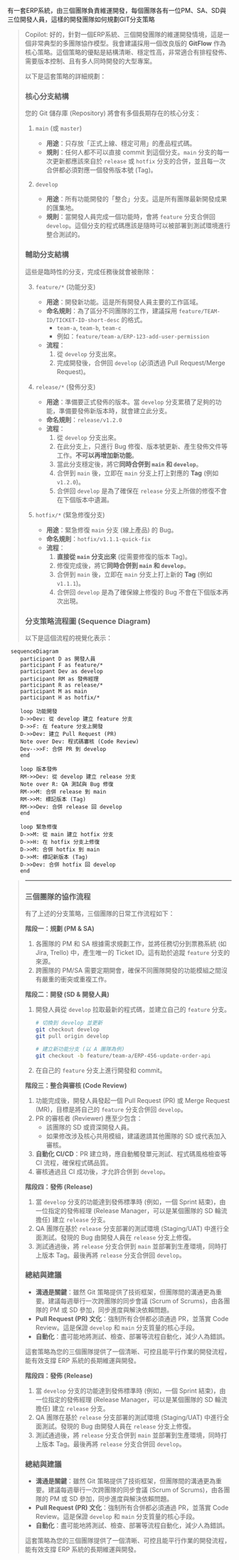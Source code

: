 有一套ERP系統，由三個團隊負責維運開發，每個團隊各有一位PM、SA、SD與三位開發人員，這樣的開發團隊如何規劃GIT分支策略

> Copilot: 好的，針對一個ERP系統、三個開發團隊的維運開發情境，這是一個非常典型的多團隊協作模型。我會建議採用一個改良版的 **GitFlow** 作為核心策略。這個策略的優點是結構清晰、穩定性高，非常適合有排程發佈、需要版本控制、且有多人同時開發的大型專案。
> 
> 以下是這套策略的詳細規劃：
> 
> ### 核心分支結構
> 
> 您的 Git 儲存庫 (Repository) 將會有多個長期存在的核心分支：
> 
> 1.  `main` (或 `master`)
>     *   **用途**：只存放「正式上線、穩定可用」的產品程式碼。
>     *   **規則**：任何人都不可以直接 commit 到這個分支。`main` 分支的每一次更新都應該來自於 `release` 或 `hotfix` 分支的合併，並且每一次合併都必須對應一個發佈版本號 (Tag)。
> 
> 2.  `develop`
>     *   **用途**：所有功能開發的「整合」分支。這是所有團隊最新開發成果的匯集地。
>     *   **規則**：當開發人員完成一個功能時，會將 `feature` 分支合併回 `develop`。這個分支的程式碼應該是隨時可以被部署到測試環境進行整合測試的。
> 
> ### 輔助分支結構
> 
> 這些是臨時性的分支，完成任務後就會被刪除：
> 
> 3.  `feature/*` (功能分支)
>     *   **用途**：開發新功能。這是所有開發人員主要的工作區域。
>     *   **命名規則**：為了區分不同團隊的工作，建議採用 `feature/TEAM-ID/TICKET-ID-short-desc` 的格式。
>         *   `team-a`, `team-b`, `team-c`
>         *   例如：`feature/team-a/ERP-123-add-user-permission`
>     *   **流程**：
>         1.  從 `develop` 分支出來。
>         2.  完成開發後，合併回 `develop` (必須透過 Pull Request/Merge Request)。
> 
> 4.  `release/*` (發佈分支)
>     *   **用途**：準備要正式發佈的版本。當 `develop` 分支累積了足夠的功能，準備要發佈新版本時，就會建立此分支。
>     *   **命名規則**：`release/v1.2.0`
>     *   **流程**：
>         1.  從 `develop` 分支出來。
>         2.  在此分支上，只進行 Bug 修復、版本號更新、產生發佈文件等工作。**不可以再增加新功能**。
>         3.  當此分支穩定後，將它**同時合併到 `main` 和 `develop`**。
>         4.  合併到 `main` 後，立即在 `main` 分支上打上對應的 **Tag** (例如 `v1.2.0`)。
>         5.  合併回 `develop` 是為了確保在 `release` 分支上所做的修復不會在下個版本中遺漏。
> 
> 5.  `hotfix/*` (緊急修復分支)
>     *   **用途**：緊急修復 `main` 分支 (線上產品) 的 Bug。
>     *   **命名規則**：`hotfix/v1.1.1-quick-fix`
>     *   **流程**：
>         1.  **直接從 `main` 分支出來** (從需要修復的版本 Tag)。
>         2.  修復完成後，將它**同時合併到 `main` 和 `develop`**。
>         3.  合併到 `main` 後，立即在 `main` 分支上打上新的 **Tag** (例如 `v1.1.1`)。
>         4.  合併回 `develop` 是為了確保線上修復的 Bug 不會在下個版本再次出現。
> 
> ### 分支策略流程圖 (Sequence Diagram)
> 
> 以下是這個流程的視覺化表示：
 
``` mermaid
 sequenceDiagram
    participant D as 開發人員
    participant F as feature/*
    participant Dev as develop
    participant RM as 發佈經理
    participant R as release/*
    participant M as main
    participant H as hotfix/*

    loop 功能開發
    D->>Dev: 從 develop 建立 feature 分支
    D->>F: 在 feature 分支上開發
    D->>Dev: 建立 Pull Request (PR)
    Note over Dev: 程式碼審核 (Code Review)
    Dev-->>F: 合併 PR 到 develop
    end

    loop 版本發佈
    RM->>Dev: 從 develop 建立 release 分支
    Note over R: QA 測試與 Bug 修復
    RM->>M: 合併 release 到 main
    RM->>M: 標記版本 (Tag)
    RM->>Dev: 合併 release 回 develop
    end

    loop 緊急修復
    D->>M: 從 main 建立 hotfix 分支
    D->>H: 在 hotfix 分支上修復
    D->>M: 合併 hotfix 到 main
    D->>M: 標記新版本 (Tag)
    D->>Dev: 合併 hotfix 回 develop
    end
```

 
> ---
> 
> ### 三個團隊的協作流程
> 
> 有了上述的分支策略，三個團隊的日常工作流程如下：
> 
> **階段一：規劃 (PM & SA)**
> 
> 1.  各團隊的 PM 和 SA 根據需求規劃工作，並將任務切分到票務系統 (如 Jira, Trello) 中，產生唯一的 Ticket ID。這有助於追蹤 `feature` 分支的來源。
> 2.  跨團隊的 PM/SA 需要定期開會，確保不同團隊開發的功能模組之間沒有嚴重的衝突或重複工作。
> 
> **階段二：開發 (SD & 開發人員)**
> 
> 1.  開發人員從 `develop` 拉取最新的程式碼，並建立自己的 `feature` 分支。
>     ```bash
>     # 切換到 develop 並更新
>     git checkout develop
>     git pull origin develop
> 
>     # 建立新功能分支 (以 A 團隊為例)
>     git checkout -b feature/team-a/ERP-456-update-order-api
>     ```
> 2.  在自己的 `feature` 分支上進行開發和 commit。
> 
> **階段三：整合與審核 (Code Review)**
> 
> 1.  功能完成後，開發人員發起一個 Pull Request (PR) 或 Merge Request (MR)，目標是將自己的 `feature` 分支合併回 `develop`。
> 2.  PR 的審核者 (Reviewer) 應至少包含：
>     *   該團隊的 SD 或資深開發人員。
>     *   如果修改涉及核心共用模組，建議邀請其他團隊的 SD 或代表加入審核。
> 3.  **自動化 CI/CD**：PR 建立時，應自動觸發單元測試、程式碼風格檢查等 CI 流程，確保程式碼品質。
> 4.  審核通過且 CI 成功後，才允許合併到 `develop`。
> 
> **階段四：發佈 (Release)**
> 
> 1.  當 `develop` 分支的功能達到發佈標準時 (例如，一個 Sprint 結束)，由一位指定的發佈經理 (Release Manager，可以是某個團隊的 SD 輪流擔任) 建立 `release` 分支。
> 2.  QA 團隊在基於 `release` 分支部署的測試環境 (Staging/UAT) 中進行全面測試。發現的 Bug 由開發人員在 `release` 分支上修復。
> 3.  測試通過後，將 `release` 分支合併到 `main` 並部署到生產環境，同時打上版本 Tag。最後再將 `release` 分支合併回 `develop`。
> 
> ### 總結與建議
> 
> *   **溝通是關鍵**：雖然 Git 策略提供了技術框架，但團隊間的溝通更為重要。建議每週舉行一次跨團隊的同步會議 (Scrum of Scrums)，由各團隊的 PM 或 SD 參加，同步進度與解決依賴問題。
> *   **Pull Request (PR) 文化**：強制所有合併都必須通過 PR，並落實 Code Review。這是保證 `develop` 和 `main` 分支質量的核心手段。
> *   **自動化**：盡可能地將測試、檢查、部署等流程自動化，減少人為錯誤。
> 
> 這套策略為您的三個團隊提供了一個清晰、可控且能平行作業的開發流程，能有效支撐 ERP 系統的長期維運與開發。
> 
> **階段四：發佈 (Release)**
> 
> 1.  當 `develop` 分支的功能達到發佈標準時 (例如，一個 Sprint 結束)，由一位指定的發佈經理 (Release Manager，可以是某個團隊的 SD 輪流擔任) 建立 `release` 分支。
> 2.  QA 團隊在基於 `release` 分支部署的測試環境 (Staging/UAT) 中進行全面測試。發現的 Bug 由開發人員在 `release` 分支上修復。
> 3.  測試通過後，將 `release` 分支合併到 `main` 並部署到生產環境，同時打上版本 Tag。最後再將 `release` 分支合併回 `develop`。
> 
> ### 總結與建議
> 
> *   **溝通是關鍵**：雖然 Git 策略提供了技術框架，但團隊間的溝通更為重要。建議每週舉行一次跨團隊的同步會議 (Scrum of Scrums)，由各團隊的 PM 或 SD 參加，同步進度與解決依賴問題。
> *   **Pull Request (PR) 文化**：強制所有合併都必須通過 PR，並落實 Code Review。這是保證 `develop` 和 `main` 分支質量的核心手段。
> *   **自動化**：盡可能地將測試、檢查、部署等流程自動化，減少人為錯誤。
> 
> 這套策略為您的三個團隊提供了一個清晰、可控且能平行作業的開發流程，能有效支撐 ERP 系統的長期維運與開發。

